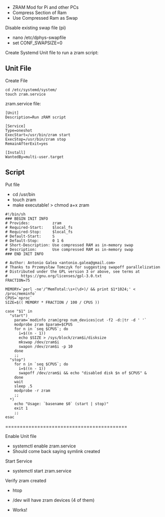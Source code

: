 - ZRAM Mod for Pi and other PCs
- Compress Section of Ram
- Use Compressed Ram as Swap

Disable existing swap file (pi)
- nano /etc/dphys-swapfile
- set CONF_SWAPSIZE=0

Create Systemd Unit file to run a zram script:

## Unit File  

Create File  
```
cd /etc/systemd/system/
touch zram.service
```  

zram.service file:  

```
[Unit]
Description=Run zRAM script

[Service]
Type=oneshot
ExecStart=/usr/bin/zram start
ExecStop=/usr/bin/zram stop
RemainAfterExit=yes

[Install]
WantedBy=multi-user.target
```  

## Script  

Put file
- cd /usr/bin
- touch zram
- make executable! > chmod a+x zram  

```
#!/bin/sh
### BEGIN INIT INFO
# Provides:          zram
# Required-Start:    $local_fs
# Required-Stop:     $local_fs
# Default-Start:     S
# Default-Stop:      0 1 6
# Short-Description: Use compressed RAM as in-memory swap
# Description:       Use compressed RAM as in-memory swap
### END INIT INFO

# Author: Antonio Galea <antonio.galea@gmail.com>
# Thanks to Przemysław Tomczyk for suggesting swapoff parallelization
# Distributed under the GPL version 3 or above, see terms at
#      https://gnu.org/licenses/gpl-3.0.txt
FRACTION=75

MEMORY=`perl -ne'/^MemTotal:\s+(\d+)/ && print $1*1024;' < /proc/meminfo`
CPUS=`nproc`
SIZE=$(( MEMORY * FRACTION / 100 / CPUS ))

case "$1" in
  "start")
    param=`modinfo zram|grep num_devices|cut -f2 -d:|tr -d ' '`
    modprobe zram $param=$CPUS
    for n in `seq $CPUS`; do
      i=$((n - 1))
      echo $SIZE > /sys/block/zram$i/disksize
      mkswap /dev/zram$i
      swapon /dev/zram$i -p 10
    done
    ;;
  "stop")
    for n in `seq $CPUS`; do
      i=$((n - 1))
      swapoff /dev/zram$i && echo "disabled disk $n of $CPUS" &
    done
    wait
    sleep .5
    modprobe -r zram
    ;;
  *)
    echo "Usage: `basename $0` (start | stop)"
    exit 1
    ;;
esac
```  

==========================================

Enable Unit file
- systemctl enable zram.service
- Should come back saying symlink created

Start Service
- systemctl start zram.service

Verify zram created
- htop
- /dev will have zram devices (4 of them)

- Works!
